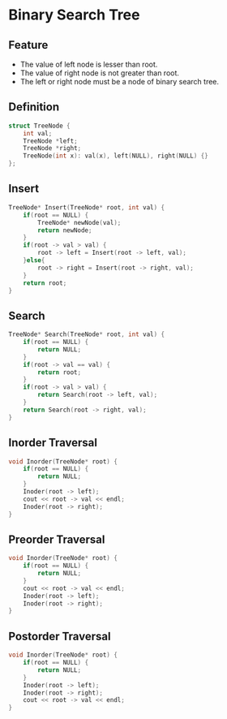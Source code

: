 # Binary Search Tree

## Feature

- The value of left node is lesser than root.
- The value of right node is not greater than root.
- The left or right node must be a node of binary search tree.

## Definition

```cpp
struct TreeNode {
    int val;
    TreeNode *left;
    TreeNode *right;
    TreeNode(int x): val(x), left(NULL), right(NULL) {}
};
```

## Insert

```cpp
TreeNode* Insert(TreeNode* root, int val) {  
    if(root == NULL) {
        TreeNode* newNode(val);
        return newNode;
    }
    if(root -> val > val) {
        root -> left = Insert(root -> left, val);
    }else{
        root -> right = Insert(root -> right, val);
    }
    return root;
}
```

## Search

```cpp
TreeNode* Search(TreeNode* root, int val) {
    if(root == NULL) {
        return NULL;
    }
    if(root -> val == val) {
        return root;
    }
    if(root -> val > val) {
        return Search(root -> left, val);
    }
    return Search(root -> right, val);
}
```

## Inorder Traversal

```cpp
void Inorder(TreeNode* root) {
    if(root == NULL) {
        return NULL;
    }
    Inoder(root -> left);
    cout << root -> val << endl;
    Inoder(root -> right);
}
```

## Preorder Traversal

```cpp
void Inorder(TreeNode* root) {
    if(root == NULL) {
        return NULL;
    }
    cout << root -> val << endl;
    Inoder(root -> left);
    Inoder(root -> right);
}
```

## Postorder Traversal

```cpp
void Inorder(TreeNode* root) {
    if(root == NULL) {
        return NULL;
    }
    Inoder(root -> left);
    Inoder(root -> right);
    cout << root -> val << endl;
}
```
